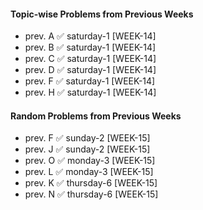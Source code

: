 #### Topic-wise Problems from Previous Weeks
- prev. A ✅ saturday-1 [WEEK-14]
- prev. B ✅ saturday-1 [WEEK-14]
- prev. C ✅ saturday-1 [WEEK-14]
- prev. D ✅ saturday-1 [WEEK-14]
- prev. F ✅ saturday-1 [WEEK-14]
- prev. H ✅ saturday-1 [WEEK-14]
  
#### Random Problems from Previous Weeks
- prev. F ✅ sunday-2 [WEEK-15]
- prev. J ✅ sunday-2 [WEEK-15]
- prev. O ✅ monday-3 [WEEK-15]
- prev. L ✅ monday-3 [WEEK-15]
- prev. K ✅ thursday-6 [WEEK-15]
- prev. N ✅ thursday-6 [WEEK-15]

